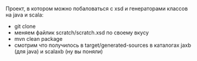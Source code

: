 Проект, в котором можно побаловаться с xsd и генераторами классов на java и scala:
* git clone
* меняем файлик scratch/scratch.xsd по своему вкусу
* mvn clean package
* смотрим что получилось в target/generated-sources в каталогах jaxb (для java) и scalaxb (ну вы поняли)
